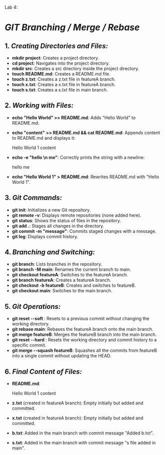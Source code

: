 Lab 4:

# *GIT Branching / Merge / Rebase*

## 1. *Creating Directories and Files:*

- **mkdir project**: Creates a project directory.
- **cd project**: Navigates into the project directory.
- **mkdir src**: Creates a src directory inside the project directory.
- **touch README.md**: Creates a README.md file.
- **touch z.txt**: Creates a z.txt file in featureA branch.
- **touch x.txt**: Creates a x.txt file in featureA branch.
- **touch s.txt**: Creates a s.txt file in main branch.

## 2. *Working with Files:*

- **echo "Hello World" >> README.md**: Adds "Hello World" to README.md.
- **echo "content" >> README.md && cat README.md**: Appends content to README.md and displays it:
  
  
  Hello World 1
  content
  
  
- **echo -e "hello \n me"**: Correctly prints the string with a newline:
  
  
  hello
  me
  
  
- **echo "Hello World 1" > README.md**: Rewrites README.md with "Hello World 1".

## 3. *Git Commands:*

- **git init**: Initializes a new Git repository.
- **git remote -v**: Displays remote repositories (none added here).
- **git status**: Shows the status of files in the repository.
- **git add .**: Stages all changes in the directory.
- **git commit -m "message"**: Commits staged changes with a message.
- **git log**: Displays commit history.

## 4. *Branching and Switching:*

- **git branch**: Lists branches in the repository.
- **git branch -M main**: Renames the current branch to main.
- **git checkout featureA**: Switches to the featureA branch.
- **git branch featureA**: Creates a featureA branch.
- **git checkout -b featureB**: Creates and switches to featureB.
- **git checkout main**: Switches to the main branch.

## 5. *Git Operations:*

- **git reset --soft <commit>**: Resets to a previous commit without changing the working directory.
- **git rebase main**: Rebases the featureA branch onto the main branch.
- **git merge featureB**: Merges the featureB branch into the main branch.
- **git reset --hard <commit>**: Resets the working directory and commit history to a specific commit.
- **git merge --squash featureB**: Squashes all the commits from featureB into a single commit without updating the HEAD.

## 6. *Final Content of Files:*

- **README.md**:
  
  Hello World 1
  content
  
  
- **z.txt** (created in featureA branch): Empty initially but added and committed.
- **x.txt** (created in featureA branch): Empty initially but added and committed.
- **b.txt**: Added in the main branch with commit message "Added b.txt".
- **s.txt**: Added in the main branch with commit message "s file added in main".

